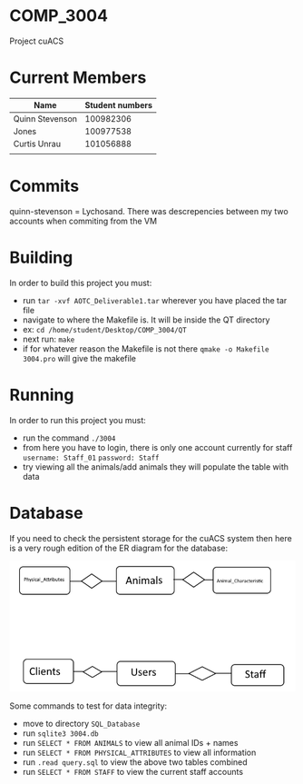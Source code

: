 # COMP_3004
Project cuACS

# Current Members
| Name                    | Student numbers          |
|-------------------------|--------------------------|
| Quinn Stevenson         | 100982306                |
| Jones			  | 100977538                |
| Curtis Unrau            | 101056888                |
|                         |                          |


# Commits
quinn-stevenson = Lychosand.  There was descrepencies between my two accounts when commiting from the VM

# Building
In order to build this project you must: 
* run `tar -xvf AOTC_Deliverable1.tar` wherever you have placed the tar file
* navigate to where the Makefile is.  It will be inside the QT directory
* ex: `cd /home/student/Desktop/COMP_3004/QT`
* next run: `make` 
* if for whatever reason the Makefile is not there `qmake -o Makefile 3004.pro` will give the makefile

# Running
In order to run this project you must:
* run the command `./3004`
* from here you have to login, there is only one account currently for staff `username: Staff_01` `password: Staff`
* try viewing all the animals/add animals they will populate the table with data

# Database
If you need to check the persistent storage for the cuACS system then here is a very rough edition of the ER diagram for the database:


![Rough ER](QT/Images/er_rough.png)

Some commands to test for data integrity:

* move to directory `SQL_Database`
* run `sqlite3 3004.db`
* run `SELECT * FROM ANIMALS` to view all animal IDs + names
* run `SELECT * FROM PHYSICAL_ATTRIBUTES` to view all information 
* run `.read query.sql` to view the above two tables combined
* run `SELECT * FROM STAFF` to view the current staff accounts


